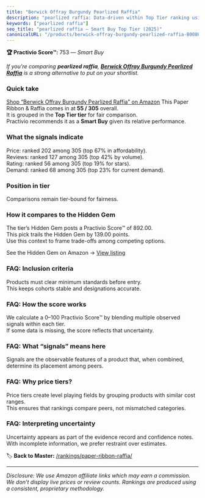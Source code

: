 ```yaml
---
title: "Berwick Offray Burgundy Pearlized Raffia"
description: "pearlized raffia: Data-driven within Top Tier ranking using the Practivio Score™. Positioned by quality, value, demand, findability, momentum."
keywords: ["pearlized raffia"]
seo_title: "pearlized raffia — Smart Buy Top Tier (2025)"
canonicalURL: "/products/berwick-offray-burgundy-pearlized-raffia-B008H0OQF0/"
---
```


**🏆 Practivio Score™:** 753 — _Smart Buy_


*If you're comparing **pearlized raffia**, **[Berwick Offray Burgundy Pearlized Raffia](https://www.amazon.com/dp/B008H0OQF0?tag=practivio-20)** is a strong alternative to put on your shortlist.*
### Quick take
[Shop “Berwick Offray Burgundy Pearlized Raffia” on Amazon](https://www.amazon.com/dp/B008H0OQF0?tag=practivio-20)
This Paper Ribbon & Raffia comes in at **55 / 305** overall.  
It is grouped in the **Top Tier tier** for fair comparison.  
Practivio recommends it as a **Smart Buy** given its relative performance.

### What the signals indicate
Price: ranked 202 among 305 (top 67% in affordability).  
Reviews: ranked 127 among 305 (top 42% by volume).  
Rating: ranked 56 among 305 (top 19% for stars).  
Demand: ranked 68 among 305 (top 23% for current demand).

### Position in tier
Comparisons remain tier-bound for fairness.

### How it compares to the Hidden Gem
The tier’s Hidden Gem posts a Practivio Score™ of 892.00.  
This pick trails the Hidden Gem by 139.00 points.  
Use this context to frame trade-offs among competing options.  

See the Hidden Gem on Amazon → [View listing](https://www.amazon.com/dp/B07Q1K47XH?tag=practivio-20)

### FAQ: Inclusion criteria
Products must clear minimum standards before entry.  
This keeps cohorts stable and designations accurate.

### FAQ: How the score works
We calculate a 0–100 Practivio Score™ by blending multiple observed signals within each tier.  
If some data is missing, the score reflects that uncertainty.

### FAQ: What “signals” means here
Signals are the observable features of a product that, when combined, determine its placement among peers.

### FAQ: Why price tiers?
Price tiers create level playing fields by grouping products with similar cost ranges.  
This ensures that rankings compare peers, not mismatched categories.

### FAQ: Interpreting uncertainty
Uncertainty appears as part of the evidence record and confidence notes.  
With incomplete information, we prefer restraint over estimates.


🏷️ **Back to Master:** [/rankings/paper-ribbon-raffia/](/rankings/paper-ribbon-raffia/)

---
_Disclosure: We use Amazon affiliate links which may earn a commission. We don’t display live prices or review counts. Rankings are produced using a consistent, proprietary methodology._
